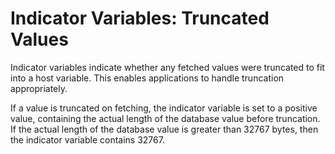 <!-- loio3bd349416c5f10148a76c0f06f63924d -->

# Indicator Variables: Truncated Values

Indicator variables indicate whether any fetched values were truncated to fit into a host variable. This enables applications to handle truncation appropriately.

If a value is truncated on fetching, the indicator variable is set to a positive value, containing the actual length of the database value before truncation. If the actual length of the database value is greater than 32767 bytes, then the indicator variable contains 32767.

